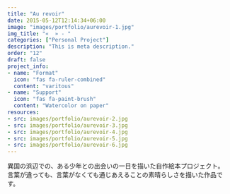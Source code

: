 ```yaml
---
title: "Au revoir"
date: 2015-05-12T12:14:34+06:00
image: "images/portfolio/aurevoir-1.jpg"
img_title: "«  » - "
categories: ["Personal Project"]
description: "This is meta description."
order: "12"
draft: false
project_info:
- name: "Format"
  icon: "fas fa-ruler-combined"
  content: "varitous"
- name: "Support"
  icon: "fas fa-paint-brush"
  content: "Watercolor on paper"
resources:
- src: images/portfolio/aurevoir-2.jpg
- src: images/portfolio/aurevoir-3.jpg
- src: images/portfolio/aurevoir-4.jpg
- src: images/portfolio/aurevoir-5.jpg
- src: images/portfolio/aurevoir-6.jpg
---
```

異国の浜辺での、ある少年との出会いの一日を描いた自作絵本プロジェクト。  
言葉が違っても、言葉がなくても通じあえることの素晴らしさを描いた作品です。

